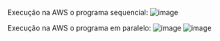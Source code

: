 Execução na AWS o programa sequencial:
![image](https://github.com/joaomotadealmeida/C_Paralela/assets/142590244/3f506edb-45ac-4c8c-8c15-82e4c93535ae)

Execução na AWS o programa em paralelo:
![image](https://github.com/joaomotadealmeida/C_Paralela/assets/142590244/5f431573-4099-44ef-abb5-57ad30a6d96e)
![image](https://github.com/joaomotadealmeida/C_Paralela/assets/142590244/9ab8a9f5-5bf5-4ddb-b7de-1fcc88777eca)
